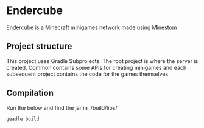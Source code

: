 # Endercube

Endercube is a Minecraft minigames network made using [Minestom](https://minestom.net)

## Project structure

This project uses Gradle Subprojects. The root project is where the server is created, Common contains some APIs for creating minigames and each subsequent project contains the code for the games themselves

## Compilation

Run the below and find the jar in ./build/libs/
```shell
geadle build
```